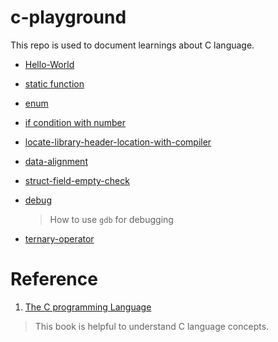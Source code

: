 # c-playground

This repo is used to document learnings about C language.


- [Hello-World](./Hello-World/Readme.md)

- [static function](./static-function/Readme.md)

- [enum](./enum/Readme.md)

- [if condition with number](./if-condition-with-number/README.md)

- [locate-library-header-location-with-compiler](./locate-library-header-location-with-compiler.md)

- [data-alignment](data-alignment/Readme.md)

- [struct-field-empty-check](./struct-field-empty-check/Readme.md)

- [debug](./debug/Readme.md)

    > How to use `gdb` for debugging 

- [ternary-operator](ternary-operator/Readme.md)


# Reference 

1. [The C programming Language](https://hikage.freeshell.org/books/theCprogrammingLanguage.pdf)

  > This book is helpful to understand C language concepts.

